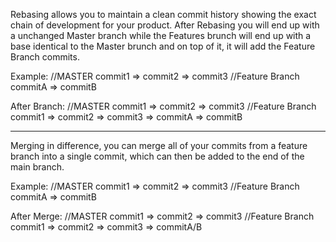 Rebasing allows you to maintain a clean commit history showing the exact chain of development for your product.
After Rebasing you will end up with a unchanged Master branch while the Features brunch will end up with a base identical to the Master brunch and on top of it, it will add the Feature Branch commits.

Example: 
         //MASTER commit1 => commit2 => commit3
 //Feature Branch commitA => commitB

After Branch: 
         //MASTER commit1 => commit2 => commit3
 //Feature Branch commit1 => commit2 => commit3 => commitA => commitB

---------------------------------------------------------------------------------------------------------------------------------------------

 Merging in difference, you can merge all of your commits from a feature branch into a single commit, which can then be added to the end of the main branch.

 Example: 
         //MASTER commit1 => commit2 => commit3
 //Feature Branch commitA => commitB

After Merge: 
         //MASTER commit1 => commit2 => commit3
 //Feature Branch commit1 => commit2 => commit3 => commitA/B